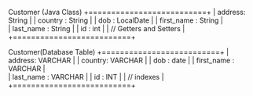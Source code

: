 Customer (Java Class)
+==========================+
| address: String          |
| country : String         |
| dob : LocalDate          |
| first_name : String      |  
| last_name : String       |
| id : int                 |
| // Getters and Setters   |
+==========================+

Customer(Database Table) 
+==========================+
| address: VARCHAR         |
| country: VARCHAR         |
| dob : date               |
| first_name : VARCHAR     |     
| last_name : VARCHAR      |
| id : INT                 |
| // indexes               |
+==========================+